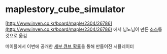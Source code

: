 # maplestory_cube_simulator

[http://www.inven.co.kr/board/maple/2304/26786](http://www.inven.co.kr/board/maple/2304/26786) 에서 님노님이 만든 [소스](https://jsfiddle.net/kevin0309/jpLohwsa/)를 깃으로 옮김

메이플에서 이번에 공개한 [세부 큐브 확률](https://maplestory.nexon.com/News/Notice/Notice/133316)을 통해 만들어진 시뮬레이터
